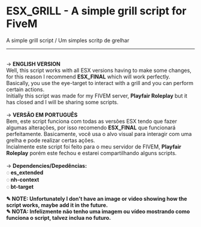 # ESX_GRILL - A simple grill script for FiveM
A simple grill script / Um simples scritp de grelhar
<br>
<hr>
<br>
→ <b>ENGLISH VERSION</b><br>
Well, this script works with all ESX versions having to make some changes, for this reason I recommend <b>ESX_FINAL</b> which will work perfectly.<br>
Basically, you use the eye-target to interact with a grill and you can perform certain actions.
<br>Initially this script was made for my FIVEM server, <b>Playfair Roleplay</b> but it has closed and I will be sharing some scripts.
<br>
<br>
→ <b>VERSÃO EM PORTUGUÊS</b><br>
Bem, este script funciona com todas as versões ESX tendo que fazer algumas alterações, por isso recomendo <b>ESX_FINAL</b> que funcionará perfeitamente. 
Basicamente, você usa o alvo visual para interagir com uma grelha e pode realizar certas ações.<br>
Incialmente este script foi feito para o meu servidor de FIVEM, <b>Playfair Roleplay</b> porém este fechou e estarei compartilhando alguns scripts.
<br><br>
→ <b>Dependencies/Depedências:<b><br>
  ◌ es_extended<br>
  ◌ nh-context<br>
  ◌ bt-target

<b>✎ NOTE</b>: Unfortunately I don't have an image or video showing how the script works, maybe add it in the future.<br>
<b>✎ NOTA</b>: Infelizmente não tenho uma imagem ou vídeo mostrando como funciona o script, talvez inclua no futuro.
